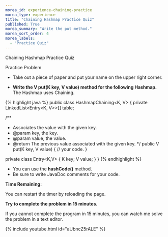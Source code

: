```yaml
---
morea_id: experience-chaining-practice
morea_type: experience
title: "Chaining Hashmap Practice Quiz"
published: True
morea_summary: "Write the put method."
morea_sort_order: 4
morea_labels: 
  - "Practice Quiz"
---
```

Chaining Hashmap Practice Quiz

Practice Problem

* Take out a piece of paper and put your name on the upper right corner.

* **Write the V put(K key, V value) method for the following Hashmap.** The Hashmap uses Chaining.

{% highlight java %}
public class HashmapChaining<K, V> {
  private LinkedList<Entry<K, V>>[] table;

  /**
   * Associates the value with the given key.
   * @param key, the key.
   * @param value, the value.
   * @return The previous value associated with the given key.
   */
  public V put(K key, V value) {
    // your code.
  }
  
  private class Entry<K,V> {
    K key;
    V value;
  }
}
{% endhighlight %}

* You can use the **hashCode()** method.
* Be sure to write JavaDoc comments for your code.

**Time Remaining:**

<script src="{{ site.baseurl }}/js/countdown.js" type="text/javascript"></script>
<!-- =========================================================== -->
<script type="application/javascript">
var myCountdown2 = new Countdown({
									time: 15 * 60,
									width:150,
									height:80,
									rangeHi:"minute"	// <- no comma on last item!
									});
</script>

You can restart the timer by reloading the page.

**Try to complete the problem in 15 minutes.**

If you cannot complete the program in 15 minutes, you can watch me solve the problem in a text editor.

{% include youtube.html id="aUbncZ5rALE" %}